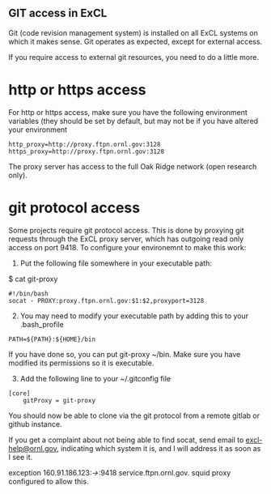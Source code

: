 ##  GIT access in ExCL

Git (code revision management system) is installed on all ExCL systems on which
it makes sense.   Git operates as expected, except for external access.

If you require access to external git resources, you need to do a little more.

# http or https access

For http or https access, make sure you have the following environment variables 
(they should be set by default, but may not be if you have altered your environment

```
http_proxy=http://proxy.ftpn.ornl.gov:3128
https_proxy=http://proxy.ftpn.ornl.gov:3128
```

The proxy server has access to the full Oak Ridge network (open research only).

# git protocol access

Some projects require git protocol access.  This is done by proxying git requests
through the ExCL proxy server, which has outgoing read only access on port 9418.
To configure your environemnt to make this work:

1)   Put the following file somewhere in your executable path:

$ cat git-proxy
```
#!/bin/bash
socat - PROXY:proxy.ftpn.ornl.gov:$1:$2,proxyport=3128
```

2)  You may need to modify your executable path by adding this to your .bash_profile

```
PATH=${PATH}:${HOME}/bin
```

If you have done so, you can put git-proxy ~/bin.  Make sure you have modified its
permissions so it is executable.

3)  Add the following line to your ~/.gitconfig file

```
[core]
	gitProxy = git-proxy
```

You should now be able to clone via the git protocol from a remote gitlab or github 
instance.

If you get a complaint about not being able to find socat, send email to 
excl-help@ornl.gov, indicating which system it is, and I will address it as
soon as I see it.

exception 160.91.186.123:*->*:9418
service.ftpn.ornl.gov.   squid proxy configured to allow this.

<!--

hsm@atlanta:~/bin$ cat git-proxy
#!/bin/bash
socat - PROXY:proxy.ftpn.ornl.gov:$1:$2,proxyport=3128

hsm@atlanta:~$ cat .gitconfig
[user]
	name = Moulton, Steve
	email = moultonsa@ornl.gov
[push]
	default = simple
[core]
	gitProxy = git-proxy


sshuttle is also an option.
-->


